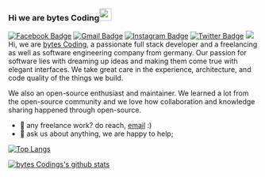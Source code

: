 ### Hi we are bytes Coding<img src="https://media.giphy.com/media/hvRJCLFzcasrR4ia7z/giphy.gif" width="25px">
[![Facebook Badge](https://img.shields.io/badge/-bytesCoding-005eff?style=flat&labelColor=005eff&logo=Facebook&logoColor=darkblue&link=https://www.facebook.com/CarinaSophieSchoppe/)](https://www.facebook.com/CarinaSophieSchoppe/)
[![Gmail Badge](https://img.shields.io/badge/-bytesCoding-c14438?style=flat&logo=Gmail&logoColor=white&link=mailto:info@bytes-coding.de)](mailto:info@bytes-coding.de)
[![Instagram Badge](https://img.shields.io/badge/-@bytesCoding-purple?style=flat&logo=instagram&logoColor=white&link=https://instagram.com/bytes_coding/)](https://instagram.com/bytes_coding)
[![Twitter Badge](https://img.shields.io/badge/-@bytesCoding-1ca0f1?style=flat&labelColor=1ca0f1&logo=twitter&logoColor=white&link=https://twitter.com/bytesCoding2023)](https://twitter.com/bytesCoding2023)
![](https://visitor-badge.glitch.me/badge?page_id=bytesCoding.bytesCoding)
<br />
Hi, we are [bytes Coding](https://github.com/bytes-Coding-official/), a passionate full stack developer and a freelancing as well as software engineering company from germany. Our passion for software lies with dreaming up ideas and making them come true with elegant interfaces. We take great care in the experience, architecture, and code quality of the things we build.

We also an open-source enthusiast and maintainer. We learned a lot from the open-source community and we love how collaboration and knowledge sharing happened through open-source.
- 💼 any freelance work? do reach, [email](mailto:info@bytes-coding.de) :)
- 💬 ask us about anything, we are happy to help;

[![Top Langs](https://github-readme-stats.vercel.app/api/top-langs/?username=carinaschoppe&layout=compact&theme=github_dark&langs_count=8)](https://github.com/anuraghazra/github-readme-stats)


[![bytes Codings's github stats](https://github-readme-stats.vercel.app/api?username=carinaschoppe&count_private=true&show_icons=true&theme=github_dark&show_owner=true)](https://github.com/bytes-coding-official)
